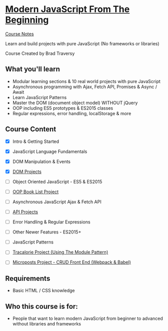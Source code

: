 # [Modern JavaScript From The Beginning](https://www.udemy.com/modern-javascript-from-the-beginning/)

[Course Notes](https://github.com/genesisgabiola/modern-javascript-from-the-beginning)

Learn and build projects with pure JavaScript (No frameworks or libraries)

Course Created by Brad Traversy


## What you'll learn

- Modular learning sections & 10 real world projects with pure JavaScript
- Asynchronous programming with Ajax, Fetch API, Promises & Async / Await
- Learn JavaScript Patterns
- Master the DOM (document object model) WITHOUT jQuery
- OOP including ES5 prototypes & ES2015 classes
- Regular expressions, error handling, localStorage & more


## Course Content

- [x] Intro & Getting Started
- [x] JavaScript Language Fundamentals
- [x] DOM Manipulation & Events
- [x] [DOM Projects](https://genesisgabiola.github.io/sandbox/)
- [ ] Object Oriented JavaScript - ES5 & ES2015
- [ ] [OOP Book List Project]()
- [ ] Asynchronous JavaScript Ajax & Fetch API
- [ ] [API Projects]()
- [ ] Error Handling & Regular Expressions
- [ ] Other Newer Features - ES2015+
- [ ] JavaScript Patterns
- [ ] [Tracalorie Project (Using The Module Pattern)]()
- [ ] [Microposts Project - CRUD Front End (Webpack & Babel)]()



## Requirements

- Basic HTML / CSS knowledge


## Who this course is for:

- People that want to learn modern JavaScript from beginner to advanced without libraries and frameworks
